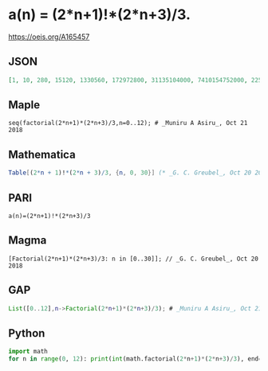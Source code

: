 # a\(n\) \= \(2\*n\+1\)\!\*\(2\*n\+3\)/3\.
https://oeis.org/A165457
## JSON
```JSON
[1, 10, 280, 15120, 1330560, 172972800, 31135104000, 7410154752000, 2252687044608000, 851515702861824000, 391697223316439040000, 215433472824041472000000, 139600890389978873856000000]
```
## Maple
```Maple
seq(factorial(2*n+1)*(2*n+3)/3,n=0..12); # _Muniru A Asiru_, Oct 21 2018
```
## Mathematica
```Mathematica
Table[(2*n + 1)!*(2*n + 3)/3, {n, 0, 30}] (* _G. C. Greubel_, Oct 20 2018 *)
```
## PARI
```PARI
a(n)=(2*n+1)!*(2*n+3)/3
```
## Magma
```Magma
[Factorial(2*n+1)*(2*n+3)/3: n in [0..30]]; // _G. C. Greubel_, Oct 20 2018
```
## GAP
```GAP
List([0..12],n->Factorial(2*n+1)*(2*n+3)/3); # _Muniru A Asiru_, Oct 21 2018
```
## Python
```Python
import math
for n in range(0, 12): print(int(math.factorial(2*n+1)*(2*n+3)/3), end=', ') # _Stefano Spezia_, Oct 21 2018
```
